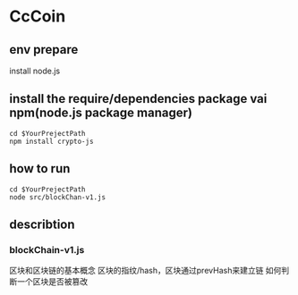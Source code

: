 # CcCoin

## env prepare
install node.js

## install the require/dependencies package vai npm(node.js package manager)
```
cd $YourPrejectPath
npm install crypto-js 
```

## how to run
```
cd $YourPrejectPath
node src/blockChan-v1.js
```

## describtion
### blockChain-v1.js
区块和区块链的基本概念
区块的指纹/hash，区块通过prevHash来建立链
如何判断一个区块是否被篡改

